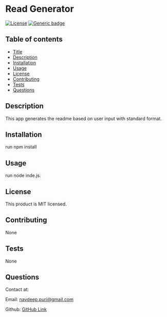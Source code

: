 
# Read Generator
[![License](https://img.shields.io/badge/License-MIT-yellow.svg)](https://opensource.org/licenses/MIT)
[![Generic badge](https://img.shields.io/badge/GitHub-Repo-<COLOR>.svg)](https://github.com/NavdeepDP/Read-me-Generator)

## Table of contents
* [Title](#Title)
* [Description](#Description)
* [Installation](#Installation)
* [Usage](#Usage)
* [License](#License)
* [Contributing](#Contributing)
* [Tests](#Tests)
* [Questions](#Questions)

## Description
This app generates the readme based on user input with standard format.

## Installation
run npm install

## Usage
run node inde.js.

## License
This product is MIT licensed.

## Contributing
None

## Tests
None

## Questions
Contact at:

Email: navdeep.puri@gmail.com

Github: [GitHub Link](https://github.com/NavdeepDP)

